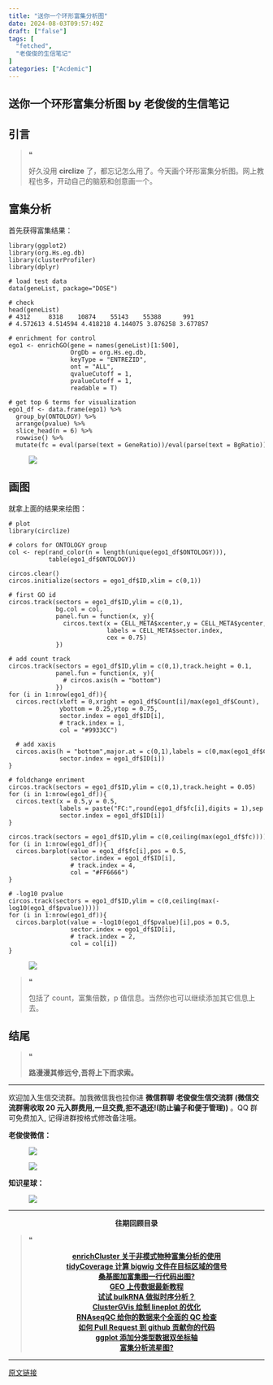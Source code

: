 ```yaml
---
title: "送你一个环形富集分析图"
date: 2024-08-03T09:57:49Z
draft: ["false"]
tags: [
  "fetched",
  "老俊俊的生信笔记"
]
categories: ["Acdemic"]
---
```

送你一个环形富集分析图 by 老俊俊的生信笔记
------
<div><section data-tool="mdnice编辑器" data-website="https://www.mdnice.com" data-mpa-powered-by="yiban.io"><section><mp-common-profile data-pluginname="mpprofile" data-id="MzkyMTI1MTYxNA==" data-headimg="http://mmbiz.qpic.cn/sz_mmbiz_png/G5jjcE4usezgsqIGqjITSMggCTSoViaYeoKe2xoZr1IIvNJoztibQxibYHLDDoiabwAc6Ggws3Tvdo8EPss2nLgaVQ/0?wx_fmt=png" data-nickname="老俊俊的生信笔记" data-alias="JunJunLab" data-signature="老俊俊的生信技能和知识分享,我不是巨人,但你可以站在我的肩膀上更进一步!" data-from="0" data-is_biz_ban="0"></mp-common-profile></section></section><section><mp-common-clmusic data-pluginname="insertaudio" type="1" music_name="%E5%A6%82%E6%9E%9C%E5%BD%93%E6%97%B6" albumurl="http://wx.y.gtimg.cn/music/photo_new/T002R500x500M000002KSDg90IaScI_2.jpg" singer="许嵩" duration="316000" username="" music_source="1" is_vip="1" listenid="78221633839759872"></mp-common-clmusic></section><section data-tool="mdnice编辑器" data-website="https://www.mdnice.com"><h2 data-tool="mdnice编辑器"><span></span><span>引言</span><span></span></h2><blockquote data-tool="mdnice编辑器"><span>❝</span><p>好久没用 <strong>circlize</strong> 了，都忘记怎么用了。今天画个环形富集分析图。网上教程也多，开动自己的脑筋和创意画一个。</p></blockquote><h2 data-tool="mdnice编辑器"><span></span><span>富集分析</span><span></span></h2><p data-tool="mdnice编辑器">首先获得富集结果：</p><pre data-tool="mdnice编辑器"><span></span><code><span>library</span>(ggplot2)<br><span>library</span>(org.Hs.eg.db)<br><span>library</span>(clusterProfiler)<br><span>library</span>(dplyr)<br><br><span># load test data</span><br>data(geneList, package=<span>"DOSE"</span>)<br><br><span># check</span><br>head(geneList)<br><span># 4312     8318    10874    55143    55388      991</span><br><span># 4.572613 4.514594 4.418218 4.144075 3.876258 3.677857</span><br><br><span># enrichment for control</span><br>ego1 &lt;- enrichGO(gene = names(geneList)[<span>1</span>:<span>500</span>],<br>                 OrgDb = org.Hs.eg.db,<br>                 keyType = <span>"ENTREZID"</span>,<br>                 ont = <span>"ALL"</span>,<br>                 qvalueCutoff = <span>1</span>,<br>                 pvalueCutoff = <span>1</span>,<br>                 readable = <span>T</span>)<br><br><span># get top 6 terms for visualization</span><br>ego1_df &lt;- data.frame(ego1) %&gt;%<br>  group_by(ONTOLOGY) %&gt;%<br>  arrange(pvalue) %&gt;%<br>  slice_head(n = <span>6</span>) %&gt;%<br>  rowwise() %&gt;%<br>  mutate(fc = eval(parse(text = GeneRatio))/eval(parse(text = BgRatio)))<br></code></pre><figure data-tool="mdnice编辑器"><img data-imgfileid="100030437" data-ratio="0.33503509891512445" data-src="https://mmbiz.qpic.cn/sz_mmbiz_png/G5jjcE4usezG250YeetBDAxibYOTcmoXsef8nWyYYxBjMx6UBDszKOMQR9b9INzO18sDmztIus52jLVwqlbW3ZQ/640?wx_fmt=png&amp;from=appmsg" data-type="png" data-w="1567" src="https://mmbiz.qpic.cn/sz_mmbiz_png/G5jjcE4usezG250YeetBDAxibYOTcmoXsef8nWyYYxBjMx6UBDszKOMQR9b9INzO18sDmztIus52jLVwqlbW3ZQ/640?wx_fmt=png&amp;from=appmsg"></figure><h2 data-tool="mdnice编辑器"><span></span><span>画图</span><span></span></h2><p data-tool="mdnice编辑器">就拿上面的结果来绘图：</p><pre data-tool="mdnice编辑器"><span></span><code><span># plot</span><br><span>library</span>(circlize)<br><br><span># colors for ONTOLOGY group</span><br>col &lt;- rep(rand_color(n = length(unique(ego1_df$ONTOLOGY))),<br>           table(ego1_df$ONTOLOGY))<br><br>circos.clear()<br>circos.initialize(sectors = ego1_df$ID,xlim = c(<span>0</span>,<span>1</span>))<br><br><span># first GO id</span><br>circos.track(sectors = ego1_df$ID,ylim = c(<span>0</span>,<span>1</span>),<br>             bg.col = col,<br>             panel.fun = <span>function</span>(x, y){<br>               circos.text(x = CELL_META$xcenter,y = CELL_META$ycenter,<br>                           labels = CELL_META$sector.index,<br>                           cex = <span>0.75</span>)<br>             })<br><br><span># add count track</span><br>circos.track(sectors = ego1_df$ID,ylim = c(<span>0</span>,<span>1</span>),track.height = <span>0.1</span>,<br>             panel.fun = <span>function</span>(x, y){<br>               <span># circos.axis(h = "bottom")</span><br>             })<br><span>for</span> (i <span>in</span> <span>1</span>:nrow(ego1_df)){<br>  circos.rect(xleft = <span>0</span>,xright = ego1_df$Count[i]/max(ego1_df$Count),<br>              ybottom = <span>0.25</span>,ytop = <span>0.75</span>,<br>              sector.index = ego1_df$ID[i],<br>              <span># track.index = 1,</span><br>              col = <span>"#9933CC"</span>)<br><br>  <span># add xaxis</span><br>  circos.axis(h = <span>"bottom"</span>,major.at = c(<span>0</span>,<span>1</span>),labels = c(<span>0</span>,max(ego1_df$Count)),<br>              sector.index = ego1_df$ID[i])<br>}<br><br><span># foldchange enriment</span><br>circos.track(sectors = ego1_df$ID,ylim = c(<span>0</span>,<span>1</span>),track.height = <span>0.05</span>)<br><span>for</span> (i <span>in</span> <span>1</span>:nrow(ego1_df)){<br>  circos.text(x = <span>0.5</span>,y = <span>0.5</span>,<br>              labels = paste(<span>"FC:"</span>,round(ego1_df$fc[i],digits = <span>1</span>),sep = <span>" "</span>),<br>              sector.index = ego1_df$ID[i])<br>}<br><br>circos.track(sectors = ego1_df$ID,ylim = c(<span>0</span>,ceiling(max(ego1_df$fc))))<br><span>for</span> (i <span>in</span> <span>1</span>:nrow(ego1_df)){<br>  circos.barplot(value = ego1_df$fc[i],pos = <span>0.5</span>,<br>                 sector.index = ego1_df$ID[i],<br>                 <span># track.index = 4,</span><br>                 col = <span>"#FF6666"</span>)<br>}<br><br><span># -log10 pvalue</span><br>circos.track(sectors = ego1_df$ID,ylim = c(<span>0</span>,ceiling(max(-log10(ego1_df$pvalue)))))<br><span>for</span> (i <span>in</span> <span>1</span>:nrow(ego1_df)){<br>  circos.barplot(value = -log10(ego1_df$pvalue)[i],pos = <span>0.5</span>,<br>                 sector.index = ego1_df$ID[i],<br>                 <span># track.index = 2,</span><br>                 col = col[i])<br>}<br></code></pre><figure data-tool="mdnice编辑器"><img data-imgfileid="100030439" data-ratio="0.7442748091603053" data-src="https://mmbiz.qpic.cn/sz_mmbiz_png/G5jjcE4usezG250YeetBDAxibYOTcmoXslfE68ub63iaEpNiaBmicsQQjBxIbs0KgloGHPNHMykwQCEN2zmozO3MLQ/640?wx_fmt=png&amp;from=appmsg" data-type="png" data-w="1310" src="https://mmbiz.qpic.cn/sz_mmbiz_png/G5jjcE4usezG250YeetBDAxibYOTcmoXslfE68ub63iaEpNiaBmicsQQjBxIbs0KgloGHPNHMykwQCEN2zmozO3MLQ/640?wx_fmt=png&amp;from=appmsg"></figure><blockquote data-tool="mdnice编辑器"><span>❝</span><p>包括了 count，富集倍数，p 值信息。当然你也可以继续添加其它信息上去。</p></blockquote><h2 data-tool="mdnice编辑器"><span></span><span>结尾</span><span></span></h2><blockquote data-tool="mdnice编辑器"><span>❝</span><p><strong>路漫漫其修远兮,吾将上下而求索。</strong></p></blockquote><hr data-tool="mdnice编辑器"><p data-tool="mdnice编辑器">欢迎加入生信交流群。加我微信我也拉你进 <strong>微信群聊</strong> <strong>老俊俊生信交流群</strong> <strong>(微信交流群需收取 20 元入群费用,一旦交费,拒不退还!(防止骗子和便于管理))</strong> 。QQ 群可免费加入, 记得进群按格式修改备注哦。</p><section data-tool="mdnice编辑器"><section><p><strong>老俊俊微信：</strong></p><figure><img data-imgfileid="100030435" data-ratio="1" data-src="https://mmbiz.qpic.cn/sz_mmbiz_png/G5jjcE4usezG250YeetBDAxibYOTcmoXsRUuiba273J04HnmWQEeEhfZ6v1V24pHEl2V7wGImoRU8acfqPMY5mlg/640?wx_fmt=png&amp;from=appmsg" data-type="png" data-w="430" src="https://mmbiz.qpic.cn/sz_mmbiz_png/G5jjcE4usezG250YeetBDAxibYOTcmoXsRUuiba273J04HnmWQEeEhfZ6v1V24pHEl2V7wGImoRU8acfqPMY5mlg/640?wx_fmt=png&amp;from=appmsg"></figure><figure><img data-imgfileid="100030436" data-ratio="1.3668430335097002" data-src="https://mmbiz.qpic.cn/sz_mmbiz_png/G5jjcE4usezG250YeetBDAxibYOTcmoXsQ7cZ6rSmZGCZFSwicBTicfSYh6CJepia9T9AD1b4qQvt9UoHmE4hEPkvg/640?wx_fmt=png&amp;from=appmsg" data-type="png" data-w="567" src="https://mmbiz.qpic.cn/sz_mmbiz_png/G5jjcE4usezG250YeetBDAxibYOTcmoXsQ7cZ6rSmZGCZFSwicBTicfSYh6CJepia9T9AD1b4qQvt9UoHmE4hEPkvg/640?wx_fmt=png&amp;from=appmsg"></figure></section><section><p><strong>知识星球：</strong></p><figure><img data-imgfileid="100030438" data-ratio="1.5896226415094339" data-src="https://mmbiz.qpic.cn/sz_mmbiz_jpg/G5jjcE4usezG250YeetBDAxibYOTcmoXs7sqBZU8SdsSHcDYbmw0AxrQmYOuYxKCibGpco76YGggJyI0MyNYmibvA/640?wx_fmt=jpeg&amp;from=appmsg" data-type="jpeg" data-w="1060" src="https://mmbiz.qpic.cn/sz_mmbiz_jpg/G5jjcE4usezG250YeetBDAxibYOTcmoXs7sqBZU8SdsSHcDYbmw0AxrQmYOuYxKCibGpco76YGggJyI0MyNYmibvA/640?wx_fmt=jpeg&amp;from=appmsg"></figure></section></section><hr data-tool="mdnice编辑器"><p data-tool="mdnice编辑器"><strong></strong></p><center data-tool="mdnice编辑器"><strong> 往期回顾目录</strong></center><blockquote data-tool="mdnice编辑器"><span>❝</span><p><strong></strong></p><center><strong><a href="https://mp.weixin.qq.com/s?__biz=MzkyMTI1MTYxNA==&amp;mid=2247514040&amp;idx=1&amp;sn=3d7005394edf920db316a4afceda3d01&amp;chksm=c1848dc9f6f304df5624b8e0177c543fb210a07a0daa47efcb9b1520fba166c6c070860480a3&amp;token=736408649&amp;lang=zh_CN&amp;scene=21#wechat_redirect" data-linktype="2">enrichCluster 关于非模式物种富集分析的使用</a></strong></center><strong><center><a href="https://mp.weixin.qq.com/s?__biz=MzkyMTI1MTYxNA==&amp;mid=2247513973&amp;idx=1&amp;sn=00ce573d81657bf2c985abc8bb6c8422&amp;chksm=c1848d04f6f3041222971f1933b4de0a7f99766ef99982c2560d5d4ff7ad0d0006a29fb7f56e&amp;token=1438488422&amp;lang=zh_CN&amp;scene=21#wechat_redirect" data-linktype="2">tidyCoverage 计算 bigwig 文件在目标区域的信号</a></center></strong><strong><center><a href="https://mp.weixin.qq.com/s?__biz=MzkyMTI1MTYxNA==&amp;mid=2247513953&amp;idx=1&amp;sn=7c9eb4545986fa9187cdd66cae8b1456&amp;chksm=c1848d10f6f30406d0bc3a86b3aa0150eb7191aea24bc4b9e366e0c04bc0be13a0a382253dfa&amp;token=1202987559&amp;lang=zh_CN&amp;scene=21#wechat_redirect" data-linktype="2">桑基图加富集图一行代码出图?</a></center></strong><strong><center><a href="https://mp.weixin.qq.com/s?__biz=MzkyMTI1MTYxNA==&amp;mid=2247513935&amp;idx=1&amp;sn=7149af238f8ae9ef1750349fef7e79e9&amp;chksm=c1848d3ef6f3042892939e2ddee645b405c6a007fc290ff8e67f5cceeb7af37ff2cb11f1df93&amp;token=1267815615&amp;lang=zh_CN&amp;scene=21#wechat_redirect" data-linktype="2">GEO 上传数据最新教程</a></center></strong><strong><center><a href="https://mp.weixin.qq.com/s?__biz=MzkyMTI1MTYxNA==&amp;mid=2247513903&amp;idx=1&amp;sn=7406e159002c4f5a11dffb74cd8bc16c&amp;chksm=c1848d5ef6f304485adeb4927b95318412d1f2d3aaddc21a6a60d58c4f4cac9d2c02340421e3&amp;token=350392803&amp;lang=zh_CN&amp;scene=21#wechat_redirect" data-linktype="2">试试 bulkRNA 做拟时序分析？</a></center></strong><strong><center><a href="https://mp.weixin.qq.com/s?__biz=MzkyMTI1MTYxNA==&amp;mid=2247513809&amp;idx=1&amp;sn=05eb04b579b04ff5b20f3cab2f52406a&amp;chksm=c1848ca0f6f305b6005b1f9853a79843be0e582f7519c234350a6b22b81f7d07f5d749dbe87b&amp;token=350392803&amp;lang=zh_CN&amp;scene=21#wechat_redirect" data-linktype="2">ClusterGVis 绘制 lineplot 的优化</a></center></strong><strong><center><a href="https://mp.weixin.qq.com/s?__biz=MzkyMTI1MTYxNA==&amp;mid=2247513792&amp;idx=1&amp;sn=b71dffea7f6dd9ad8acaec98ee99678c&amp;chksm=c1848cb1f6f305a7c85b54cbc9f40e2aaffefbc119654d533cd0aef2480eda6e7946295d5008&amp;token=1799964631&amp;lang=zh_CN&amp;scene=21#wechat_redirect" data-linktype="2">RNAseqQC 给你的数据来个全面的 QC 检查</a></center></strong><strong><center><a href="https://mp.weixin.qq.com/s?__biz=MzkyMTI1MTYxNA==&amp;mid=2247513652&amp;idx=1&amp;sn=4750e40c39e055b0b8b6dae51d70c620&amp;chksm=c1848c45f6f30553044afacb5ea3544afd63287fd90f60858859b873db060019a569208590e9&amp;token=1799964631&amp;lang=zh_CN&amp;scene=21#wechat_redirect" data-linktype="2">如何 Pull Request 到 github 贡献你的代码</a></center></strong><strong><center><a href="https://mp.weixin.qq.com/s?__biz=MzkyMTI1MTYxNA==&amp;mid=2247513591&amp;idx=2&amp;sn=24c65a23ae46dfd31757b8e5a4c5908d&amp;chksm=c1848f86f6f30690024b4d74a8a4beadd5a4691ee30df9287ed42b24a9e1fd42f531adecde9e&amp;token=1130224323&amp;lang=zh_CN&amp;scene=21#wechat_redirect" data-linktype="2">ggplot 添加分类型数据双坐标轴</a></center></strong><strong><center><a href="https://mp.weixin.qq.com/s?__biz=MzkyMTI1MTYxNA==&amp;mid=2247513571&amp;idx=1&amp;sn=65c28c7798caee6a68208c7f8c50cc2b&amp;chksm=c1848f92f6f3068409d1036f0b038d7d127cee7c897138b12ddc34dc13f7b019136342582d86&amp;token=1130224323&amp;lang=zh_CN&amp;scene=21#wechat_redirect" data-linktype="2">富集分析流星图?</a></center></strong></blockquote></section><p><mp-style-type data-value="3"></mp-style-type></p></div>  
<hr>
<a href="https://mp.weixin.qq.com/s/sC-srCJhvjbdMFIXk6knJQ",target="_blank" rel="noopener noreferrer">原文链接</a>
